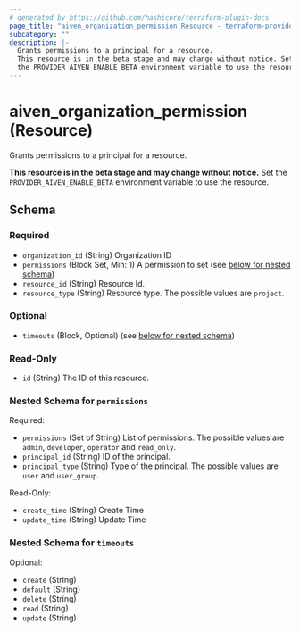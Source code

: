 ```yaml
---
# generated by https://github.com/hashicorp/terraform-plugin-docs
page_title: "aiven_organization_permission Resource - terraform-provider-aiven"
subcategory: ""
description: |-
  Grants permissions to a principal for a resource.
  This resource is in the beta stage and may change without notice. Set
  the PROVIDER_AIVEN_ENABLE_BETA environment variable to use the resource.
---
```


# aiven_organization_permission (Resource)

Grants permissions to a principal for a resource. 

**This resource is in the beta stage and may change without notice.** Set
the `PROVIDER_AIVEN_ENABLE_BETA` environment variable to use the resource.



<!-- schema generated by tfplugindocs -->
## Schema

### Required

- `organization_id` (String) Organization ID
- `permissions` (Block Set, Min: 1) A permission to set (see [below for nested schema](#nestedblock--permissions))
- `resource_id` (String) Resource Id.
- `resource_type` (String) Resource type. The possible values are `project`.

### Optional

- `timeouts` (Block, Optional) (see [below for nested schema](#nestedblock--timeouts))

### Read-Only

- `id` (String) The ID of this resource.

<a id="nestedblock--permissions"></a>
### Nested Schema for `permissions`

Required:

- `permissions` (Set of String) List of permissions. The possible values are `admin`, `developer`, `operator` and `read_only`.
- `principal_id` (String) ID of the principal.
- `principal_type` (String) Type of the principal. The possible values are `user` and `user_group`.

Read-Only:

- `create_time` (String) Create Time
- `update_time` (String) Update Time


<a id="nestedblock--timeouts"></a>
### Nested Schema for `timeouts`

Optional:

- `create` (String)
- `default` (String)
- `delete` (String)
- `read` (String)
- `update` (String)
